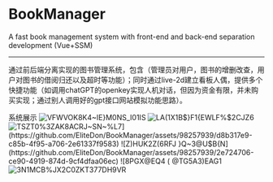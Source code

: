 # BookManager
A fast book management system with front-end and back-end separation development (Vue+SSM)
****
通过前后端分离实现的图书管理系统，包含（管理员对用户，图书的增删改查，用户对图书的借阅归还以及超时等功能）；同时通过live-2d建立看板人偶，提供多个快捷功能（如调用chatGPT的openkey实现人机对话，但因为资金有限，并未购买实现；通过别人调用好的gpt接口网站模拟功能思路）。
  
系统展示
![VFWVOK8K4~IE}M0NS_I01IS](https://github.com/EliteDon/BookManager/assets/98257939/63306e0b-6aec-486a-83f5-3eb08c343b97)
![LA(1X1B$}F1{EWLF%$2CJZ6](https://github.com/EliteDon/BookManager/assets/98257939/41bc2f9f-9cc2-4ceb-9fab-a14daee2e4ea)
![`TSZT0%3ZAK8ACRJ~SN~%L7](https://github.com/EliteDon/BookManager/assets/98257939/d8b317e9-c85b-4f95-a706-2e61337f9583)
![Z)HUK2Z(6RFJ }Q~3@U$B{N](https://github.com/EliteDon/BookManager/assets/98257939/2e724706-ce90-4919-874d-9cf4dfaa06ec)
![8PGX@EQ`4 ( @TG5A3)EAG1](https://github.com/EliteDon/BookManager/assets/98257939/77fdb770-7ba4-4323-a120-ec50c48c1e77)
![3N1MCB%JX2C0ZKT377DH9VR](https://github.com/EliteDon/BookManager/assets/98257939/3d8f643b-76e0-4ba5-8eb0-727aa5d64c49)
